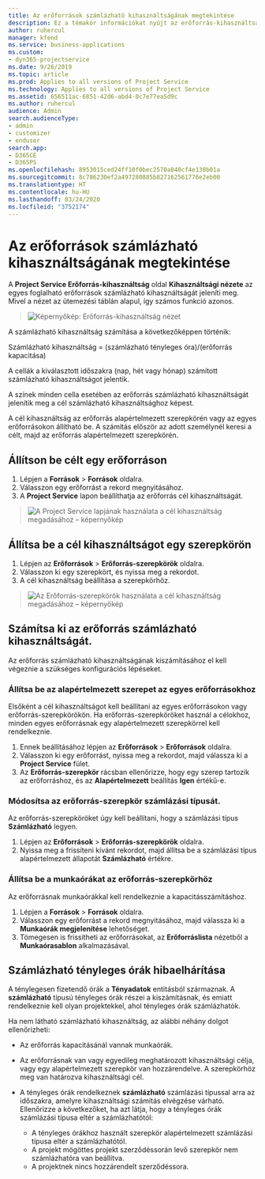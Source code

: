 ```yaml
---
title: Az erőforrások számlázható kihasználtságának megtekintése
description: Ez a témakör információkat nyújt az erőforrás-kihasználtsági nézetről.
author: ruhercul
manager: kfend
ms.service: business-applications
ms.custom:
- dyn365-projectservice
ms.date: 9/26/2019
ms.topic: article
ms.prod: Applies to all versions of Project Service
ms.technology: Applies to all versions of Project Service
ms.assetid: 656511ac-6851-42d6-abd4-0c7e77ea5d9c
ms.author: ruhercul
audience: Admin
search.audienceType:
- admin
- customizer
- enduser
search.app:
- D365CE
- D365PS
ms.openlocfilehash: 8953015ced24ff10f0bec2570a840cf4e130b01a
ms.sourcegitcommit: 8c786230ef2a497280885b827162561776e2eb00
ms.translationtype: HT
ms.contentlocale: hu-HU
ms.lasthandoff: 03/24/2020
ms.locfileid: "3752174"
---
```

# <a name="view-chargeable-utilization-for-resources"></a>Az erőforrások számlázható kihasználtságának megtekintése
 
A **Project Service Erőforrás-kihasználtság** oldal **Kihasználtsági nézete** az egyes foglalható erőforrások számlázható kihasználtságát jeleníti meg. Mivel a nézet az ütemezési táblán alapul, így számos funkció azonos.

> ![Képernyőkép: Erőforrás-kihasználtság nézet](media/FAQ-utilization-1.png)
 

A számlázható kihasználtság számítása a következőképpen történik:

   Számlázható kihasználtság = (számlázható tényleges óra)/(erőforrás kapacitása)

A cellák a kiválasztott időszakra (nap, hét vagy hónap) számított számlázható kihasználtságot jelentik.

A színek minden cella esetében az erőforrás számlázható kihasználtságát jelenítik meg a cél számlázható kihasználtsághoz képest. 

A cél kihasználtság az erőforrás alapértelmezett szerepkörén vagy az egyes erőforrásokon állítható be. A számítás először az adott személynél keresi a célt, majd az erőforrás alapértelmezett szerepkörén.

## <a name="set-target-on-a-resource"></a>Állítson be célt egy erőforráson

1. Lépjen a **Források** \> **Források** oldalra. 
2. Válasszon egy erőforrást a rekord megnyitásához. 
3. A **Project Service** lapon beállíthatja az erőforrás cél kihasználtságát.

> ![A Project Service lapjának használata a cél kihasználtság megadásához – képernyőkép](media/FAQ-utilization-2.png)
 
## <a name="set-target-utilization-on-a-role"></a>Állítsa be a cél kihasználtságot egy szerepkörön

1. Lépjen az **Erőforrások** \> **Erőforrás-szerepkörök** oldalra. 
2. Válasszon ki egy szerepkört, és nyissa meg a rekordot. 
3. A cél kihasználtság beállítása a szerepkörhöz.

> ![Az Erőforrás-szerepkörök használata a cél kihasználtság megadásához – képernyőkép](media/FAQ-utilization-3.png)
 
## <a name="calculate-chargeable-utilization-for-a-resource"></a>Számítsa ki az erőforrás számlázható kihasználtságát.

Az erőforrás számlázható kihasználtságának kiszámításához el kell végeznie a szükséges konfigurációs lépéseket. 

### <a name="set-default-role-for-individual-resource"></a>Állítsa be az alapértelmezett szerepet az egyes erőforrásokhoz

Elsőként a cél kihasználtságot kell beállítani az egyes erőforrásokon vagy erőforrás-szerepkörökön. Ha erőforrás-szerepköröket használ a célokhoz, minden egyes erőforrásnak egy alapértelmezett szerepkörrel kell rendelkeznie. 

1. Ennek beállításához lépjen az **Erőforrások** \> **Erőforrások** oldalra. 
2. Válasszon ki egy erőforrást, nyissa meg a rekordot, majd válassza ki a **Project Service** fület. 
3. Az **Erőforrás-szerepkör** rácsban ellenőrizze, hogy egy szerep tartozik az erőforráshoz, és az **Alapértelmezett** beállítás **Igen** értékű-e.
 
### <a name="change-billing-type-for-resource-role"></a>Módosítsa az erőforrás-szerepkör számlázási típusát.

Az erőforrás-szerepköröket úgy kell beállítani, hogy a számlázási típus **Számlázható** legyen. 

1. Lépjen az **Erőforrások** \> **Erőforrás-szerepkörök** oldalra. 
2. Nyissa meg a frissíteni kívánt rekordot, majd állítsa be a számlázási típus alapértelmezett állapotát **Számlázható** értékre.

### <a name="set-working-hours-for-resource-role"></a>Állítsa be a munkaórákat az erőforrás-szerepkörhöz
 
Az erőforrásnak munkaórákkal kell rendelkeznie a kapacitásszámításhoz. 

1. Lépjen a **Források** \> **Források** oldalra. 
2. Válasszon egy erőforrást a rekord megnyitásához, majd válassza ki a **Munkaórák megjelenítése** lehetőséget. 
3. Tömegesen is frissítheti az erőforrásokat, az **Erőforráslista** nézetből a **Munkaórasablon** alkalmazásával.

## <a name="troubleshooting-chargeable-actual-hours"></a>Számlázható tényleges órák hibaelhárítása

A ténylegesen fizetendő órák a **Tényadatok** entitásból származnak. A **számlázható** típusú tényleges órák részei a kiszámításnak, és emiatt rendelkeznie kell olyan projektekkel, ahol tényleges órák számlázhatók.

Ha nem látható számlázható kihasználtság, az alábbi néhány dolgot ellenőrizheti:

- Az erőforrás kapacitásánál vannak munkaórák.
- Az erőforrásnak van vagy egyedileg meghatározott kihasználtsági célja, vagy egy alapértelmezett szerepkör van hozzárendelve. A szerepkörhöz meg van határozva kihasználtsági cél.
- A tényleges órák rendelkeznek **számlázható** számlázási típussal arra az időszakra, amelyre kihasználtsági számítás elvégzése várható. Ellenőrizze a következőket, ha azt látja, hogy a tényleges órák számlázási típusa eltér a számlázhatótól:

  - A tényleges órákhoz használt szerepkör alapértelmezett számlázási típusa eltér a számlázhatótól.
  - A projekt mögöttes projekt szerződéssorán levő szerepkör nem számlázhatóra van beállítva.
  - A projektnek nincs hozzárendelt szerződéssora.

